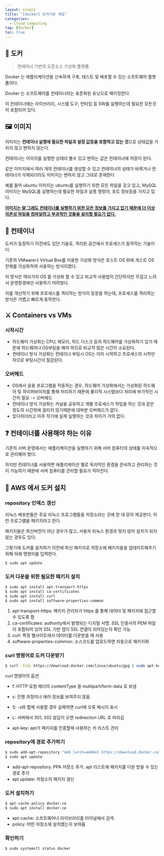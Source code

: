 ```yaml
---
layout: single
title: "[docker] 도커기본 개념"
categories:
  - Cloud Computing
tag: [docker]
toc: true
---
```


## 🐋 도커

> 컨테이너 기반의 오픈소스 가상화 플랫폼

Docker 는 애플리케이션을 신속하게 구축, 테스트 및 배포할 수 있는 소프트웨어 플랫폼이다.

Docker 는 소프트웨어를 컨테이너라는 표준화된 유닛으로 패키징한다.

이 컨테이너에는 라이브러리, 시스템 도구, 런타임 등 SW를 실행하는데 필요한 모든것이 포함되어 있다.

## 🖼️ 이미지

이미지는 **컨테이너 실행에 필요한 파일과 설정 값등을 포함하고 있는 것**으로 상태값을 가지지 않고 변하지 않는다.

컨테이너는 이미지를 실행한 상태라 볼수 있고 변하는 값은 컨테이너에 저장이 된다.

같은 이미지에서 여러 개의 컨테이너를 생성할 수 있고 컨테이너의 상태가 바뀌거나 컨테이너가 삭제되더라도 이미지는 변하지 않고 그대로 존재한다

예를 들어 ubuntu 이미지는 ubuntu를 실행하기 위한 모든 파일을 갖고 있고, MySQL 이미지는 MySQL를 실행하는데 필요한 파일과 실행 명렁어, 포트 정보등을 가지고 있다.

**<U>이미지는 말 그래도 컨테이너를 실행하기 위한 모든 정보를 가지고 있기 때문에 더 이상 의존성 파일을 컴파일하고 부과적인 것들을 설치할 필요가 없다.</U>**

## 🚢 컨테이너

도커가 등장하기 이전에도 있던 기술로, 격리된 공간에서 프로세스가 동작하는 기술이다.

기존의 VMware나 Virtual Box를 이용한 가상화 방식은 호스트 OS 위에 게스트 OS 전체를 가상화하여 사용하는 방식이였다.

이 방식은 여러가지 OS 를 가상화 할 수 있고 비교적 사용법이 간단하지만 무검고 느려서 운영환경에선 사용하기 어려웠다.

이를 개선하기 위해 프로세스를 격리하는 방식이 등장을 하는데, 프로세스를 격리하는 방식은 가볍고 빠르게 동작한다.

## ⚔️ Containers vs VMs

### 시작시간

- 하드웨어 가상화는 CPU, 메모리, 하드 디스크 등의 하드웨어를 가상화하기 있기 때문에 하드웨어나 OS부팅을 해야 하므로 비교적 많은 시간이 소요된다.
- 컨테이너 방식 가상화는 컨테이너 부팅시 OS는 이미 시작하고 프로세스의 시작만 하므로 부팅시간이 절감된다.

### 오버헤드

- OS에서 응용 프로그램을 작동하는 경우, 하드웨어 가상화에서는 가상화된 하드웨어 및 하이퍼바이저를 통해 처리하기 때문에 물리적 시스템보다 처리에 부가적인 시간이 필요 -> 오버헤드
- 컨테이너 방식 가상화는 커널을 공유하고 개별 프로세스가 작업을 하는 것과 같은 정도의 시간밖에 걸리지 않기때문에 대부분 오버헤드가 없다.
- 있다하더라고 아주 작기에 실제 실행하는 것과 차이가 거의 없다.

## ❓ 컨테이너를 사용해야 하는 이유

기존의 서버 운영에서는 애플리케이션을 실행하기 위해 서버 컴퓨터의 상태를 지속적으로 관리해야 했다.

하지만 컨테이너를 사용하면 애플리케이션 별로 독자적인 환경을 준비하고 관리하는 것이 가능하기 때문에 서버 컴퓨터를 관리할 필요가 적어진다.

## 💾 AWS 에서 도커 설치

### repository 인덱스 갱신

리눅스 배포판들은 주요 리눅스 프로그램들을 저장소라는 곳에 한 데 모아 제공한다. 이런 프로그램을 패키지라고 한다.

패키지들은 최신버전이 아닌 경우가 많고, 사용자 리눅스 환경과 맞지 않아 설치가 되지 않는 경우도 있다.

그렇기에 도커를 설치하기 이전에 최신 패키지로 저장소에
패키지들을 업데이트해주기 위해 아래 명령어를 입력한다.

```bash
$ sudo apt update
```

### 도커 다운을 위한 필요한 패키지 설치

```bash
$ sudo apt install apt-transport-https
$ sudo apt install ca-certificates
$ sudo apt install curl
$ sudo apt install software-properties-common
```

1. apt-transport-https: 패키지 관리자가 https 를 통해 데이터 및 패키지에 접근할 수 있도록 함
1. ca-certificates: authority에서 발행되는 디지털 서명. SSL 인증서의 PEM 파일이 포함되어 있어 SSL 기반 앱이 SSL 연결이 되어있는지 확인 가능
1. curl: 특정 웹사이트에서 데이터를 다운받을 때 사용
1. software-properties-common: 소스코드를 업로드하면 자동으로 패키지화

### curl 명령어로 도커 다운받기

```bash
$ curl -fsSL https://download.docker.com/linux/ubuntu/gpg | sudo apt-key add
```

curl 명령어의 옵션

- f: HTTP 요청 헤더의 contentType 을 multipart/form-data 로 보냄
- s: 진행 과정이나 에러 정보를 보여주지 않음
- S: -s와 함께 사용할 경우 실패하면 curl에 오류 메시지 표시
- L: 서버에서 301, 302 응답이 오면 redirection URL 로 따라감

- apt-key: apt가 패키지를 인증할때 사용하는 키 리스트 관리

### repository에 경로 추가하기

```bash
$ sudo add-apt-repository "deb [arch=amd64] https://download.docker.com/linux/ubuntu bionic stable"
$ sudo apt update
```

- add-apt-repository: PPA 저장소 추가. apt 리스트에 패키지를 다운 받을 수 있는 경로 추가
- apt update: 저장소의 패키지 갱신

### 도커 설치하기

```bash
$ apt-cache policy docker-ce
$ sudo apt install docker-ce
```

- apt-cache: 소프트웨어나 라이브러리를 터미널에서 검색.
- policy: 어떤 저장소에 설치했는지 보여줌

### 확인하기

```bash
$ sudo systemctl status docker
```
